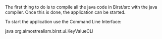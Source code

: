 The first thing to do is to compile all the java code in Birst/src with the java compiler. Once this is done, the application can be started.

To start the application use the Command Line Interface:

java org.almostrealism.birst.ui.KeyValueCLI